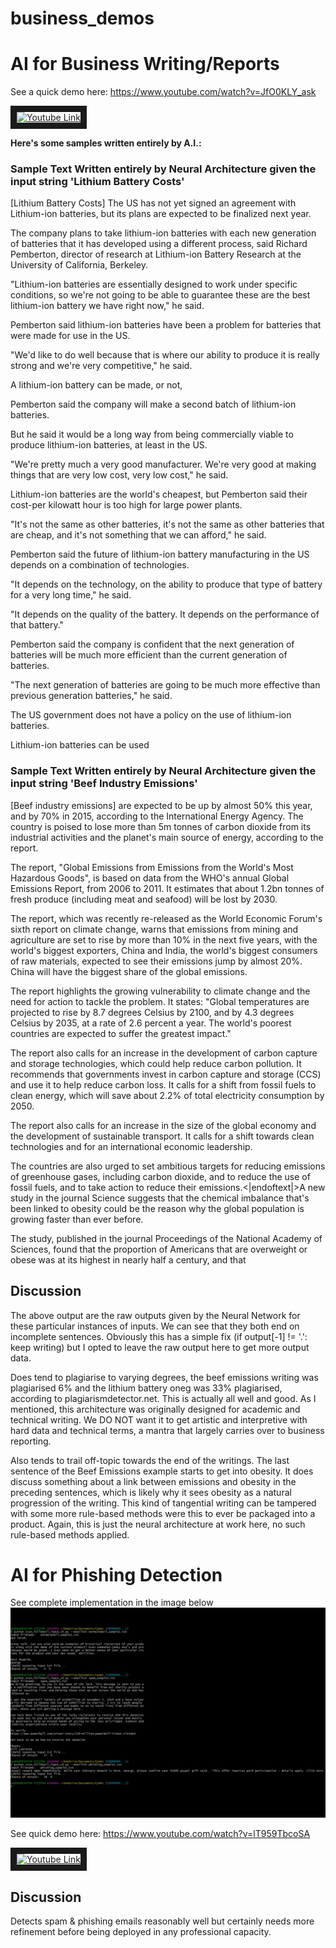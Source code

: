 # business_demos
# AI for Business Writing/Reports 
See a quick demo here:
https://www.youtube.com/watch?v=JfO0KLY_ask

<a href="http://www.youtube.com/watch?feature=player_embedded&v=JfO0KLY_ask
" target="_blank"><img src="http://img.youtube.com/vi/JfO0KLY_ask/0.jpg" 
alt="Youtube Link" width="240" height="180" border="10" /></a>

**Here's some samples written entirely by A.I.:**

### Sample Text Written entirely by Neural Architecture given the input string 'Lithium Battery Costs'
[Lithium Battery Costs] The US has not yet signed an agreement with Lithium-ion batteries, but its plans are expected to be finalized next year.

The company plans to take lithium-ion batteries with each new generation of batteries that it has developed using a different process, said Richard Pemberton, director of research at Lithium-ion Battery Research at the University of California, Berkeley.

"Lithium-ion batteries are essentially designed to work under specific conditions, so we're not going to be able to guarantee these are the best lithium-ion battery we have right now," he said.

Pemberton said lithium-ion batteries have been a problem for batteries that were made for use in the US.

"We'd like to do well because that is where our ability to produce it is really strong and we're very competitive," he said.

A lithium-ion battery can be made, or not,

Pemberton said the company will make a second batch of lithium-ion batteries.

But he said it would be a long way from being commercially viable to produce lithium-ion batteries, at least in the US.

"We're pretty much a very good manufacturer. We're very good at making things that are very low cost, very low cost," he said.

Lithium-ion batteries are the world's cheapest, but Pemberton said their cost-per kilowatt hour is too high for large power plants.

"It's not the same as other batteries, it's not the same as other batteries that are cheap, and it's not something that we can afford," he said.

Pemberton said the future of lithium-ion battery manufacturing in the US depends on a combination of technologies.

"It depends on the technology, on the ability to produce that type of battery for a very long time," he said.

"It depends on the quality of the battery. It depends on the performance of that battery."

Pemberton said the company is confident that the next generation of batteries will be much more efficient than the current generation of batteries.

"The next generation of batteries are going to be much more effective than previous generation batteries," he said.

The US government does not have a policy on the use of lithium-ion batteries.

Lithium-ion batteries can be used 

### Sample Text Written entirely by Neural Architecture given the input string 'Beef Industry Emissions'
[Beef industry emissions] are expected to be up by almost 50% this year, and by 70% in 2015, according to the International Energy Agency. The country is poised to lose more than 5m tonnes of carbon dioxide from its industrial activities and the planet's main source of energy, according to the report.

The report, "Global Emissions from Emissions from the World's Most Hazardous Goods", is based on data from the WHO's annual Global Emissions Report, from 2006 to 2011. It estimates that about 1.2bn tonnes of fresh produce (including meat and seafood) will be lost by 2030.

The report, which was recently re-released as the World Economic Forum's sixth report on climate change, warns that emissions from mining and agriculture are set to rise by more than 10% in the next five years, with the world's biggest exporters, China and India, the world's biggest consumers of raw materials, expected to see their emissions jump by almost 20%. China will have the biggest share of the global emissions.

The report highlights the growing vulnerability to climate change and the need for action to tackle the problem. It states: "Global temperatures are projected to rise by 8.7 degrees Celsius by 2100, and by 4.3 degrees Celsius by 2035, at a rate of 2.6 percent a year. The world's poorest countries are expected to suffer the greatest impact."

The report also calls for an increase in the development of carbon capture and storage technologies, which could help reduce carbon pollution. It recommends that governments invest in carbon capture and storage (CCS) and use it to help reduce carbon loss. It calls for a shift from fossil fuels to clean energy, which will save about 2.2% of total electricity consumption by 2050.

The report also calls for an increase in the size of the global economy and the development of sustainable transport. It calls for a shift towards clean technologies and for an international economic leadership.

The countries are also urged to set ambitious targets for reducing emissions of greenhouse gases, including carbon dioxide, and to reduce the use of fossil fuels, and to take action to reduce their emissions.<|endoftext|>A new study in the journal Science suggests that the chemical imbalance that's been linked to obesity could be the reason why the global population is growing faster than ever before.

The study, published in the journal Proceedings of the National Academy of Sciences, found that the proportion of Americans that are overweight or obese was at its highest in nearly half a century, and that

## Discussion
The above output are the raw outputs given by the Neural Network for these particular instances of inputs. We can see that they both end on incomplete sentences. Obviously this has a simple fix (if output[-1] != '.': keep writing) but I opted to leave the raw output here to get more output data. 

Does tend to plagiarise to varying degrees, the beef emissions writing was plagiarised 6% and the lithium battery oneg was 33% plagiarised, according to plagiarismdetector.net. This is actually all well and good. As I mentioned, this architecture was originally designed for academic and technical writing. We DO NOT want it to get artistic and interpretive with hard data and technical terms, a mantra that largely carries over to business reporting. 

Also tends to trail off-topic towards the end of the writings. The last sentence of the Beef Emissions example starts to get into obesity. It does discuss something about a link between emissions and obesity in the preceding sentences, which is likely why it sees obesity as a natural progression of the writing. This kind of tangential writing can be tampered with some more rule-based methods were this to ever be packaged into a product. Again, this is just the neural architecture at work here, no such rule-based methods applied. 


# AI for Phishing Detection
See complete implementation in the image below
![Alt Text](cynet_example1.png)

See quick demo here:
https://www.youtube.com/watch?v=lT959TbcoSA

<a href="http://www.youtube.com/watch?feature=player_embedded&v=lT959TbcoSA
" target="_blank"><img src="http://img.youtube.com/vi/lT959TbcoSA/0.jpg" 
alt="Youtube Link" width="240" height="180" border="10" /></a>

## Discussion
Detects spam & phishing emails reasonably well but certainly needs more refinement before being deployed in any professional capacity. 

